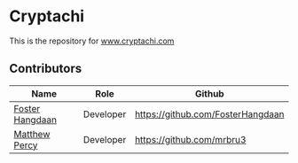 # Cryptachi
This is the repository for www.cryptachi.com

## Contributors
| Name | Role | Github |
| ---- | ------ | ----- |
| [Foster Hangdaan](https://www.fosterhangdaan.com) | Developer |  https://github.com/FosterHangdaan |
| [Matthew Percy](https://www.percy.tech) | Developer | https://github.com/mrbru3 |
